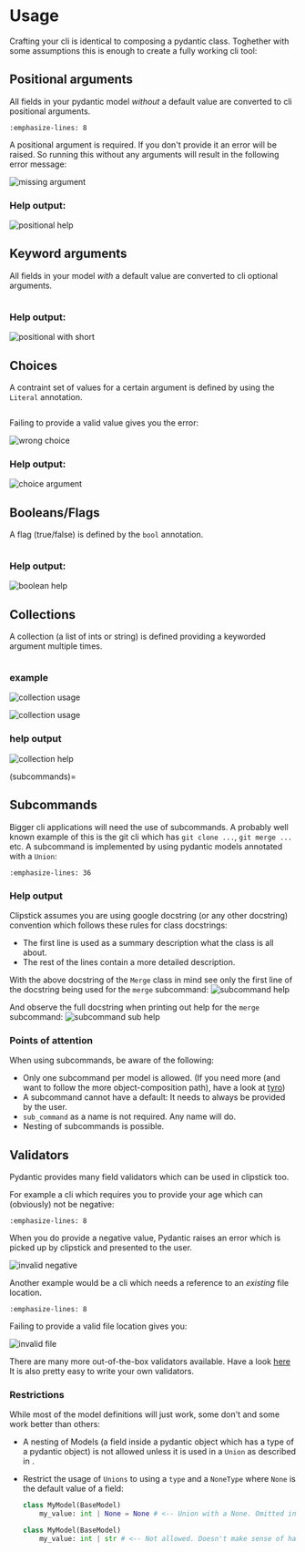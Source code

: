 # Usage

Crafting your cli is identical to composing a pydantic class. Toghether with some assumptions this is enough to create a fully working cli tool:


## Positional arguments

All fields in your pydantic model *without* a default value are converted to cli positional arguments.

```{literalinclude} ../examples/positional.py
:emphasize-lines: 8
```

A positional argument is required. If you don't provide it an error will be raised. So running this without any arguments will result in the following error message:

![missing argument](_images/positional-error.svg)

### Help output:

![positional help](_images/positional-help.svg)



## Keyword arguments

All fields in your model *with* a default value are converted to cli optional arguments.

```{literalinclude} ../examples/keyword.py
```


### Help output:

![positional with short](_images/keyword-help.svg)

## Choices

A contraint set of values for a certain argument is defined by using the `Literal` annotation.

```{literalinclude} ../examples/choice.py
```

Failing to provide a valid value gives you the error:

![wrong choice](_images/choice-wrong-choice.svg)

### Help output:

![choice argument](_images/choice-help.svg)


## Booleans/Flags

A flag (true/false) is defined by the `bool` annotation.

```{literalinclude} ../examples/boolean.py

```

### Help output:

![boolean help](_images/boolean-help.svg)

## Collections

A collection (a list of ints or string) is defined providing a keyworded argument multiple times.

```{literalinclude} ../examples/collection.py
```

### example

![collection usage](_images/collection-required.svg)

![collection usage](_images/collection-optional.svg)

### help output
![collection help](_images/collection-help.svg)

(subcommands)=
## Subcommands

Bigger cli applications will need the use of subcommands.
A probably well known example of this is the git cli which has `git clone ...`, `git merge ...` etc.
A subcommand is implemented by using pydantic models annotated with a `Union`:

```{literalinclude} ../examples/subcommand.py
:emphasize-lines: 36
```

### Help output

Clipstick assumes you are using google docstring (or any other docstring) convention
which follows these rules for class docstrings:

- The first line is used as a summary description what the class is all about.
- The rest of the lines contain a more detailed description.

With the above docstring of the `Merge` class in mind
see only the first line of the docstring being used for the `merge` subcommand:
![subcommand help](_images/subcommand-help.svg)

And observe the full docstring when printing out help for the `merge` subcommand:
![subcommand sub help](_images/subcommand-merge-help.svg)


### Points of attention

When using subcommands, be aware of the following:

- Only one subcommand per model is allowed. (If you need more (and want to follow the more object-composition path), have a look at [tyro](https://brentyi.github.io/tyro/))
- A subcommand cannot have a default: It needs to always be provided by the user.
- `sub_command` as a name is not required. Any name will do.
- Nesting of subcommands is possible.



## Validators

Pydantic provides many field validators which can be used in clipstick too.

For example a cli which requires you to provide your age which can (obviously) not be negative:

```{literalinclude} ../examples/types_non_negative_int.py
:emphasize-lines: 8
```

When you do provide a negative value, Pydantic raises an error which is picked up by clipstick and presented to the user.

![invalid negative](_images/types_non_negative_int-invalid.svg)

Another example would be a cli which needs a reference to an *existing* file location.

```{literalinclude} ../examples/types_file_exists.py
:emphasize-lines: 8
```

Failing to provide a valid file location gives you:

![invalid file](_images/types_file_exists-invalid.svg)

There are many more out-of-the-box validators available. Have a look [here](https://docs.pydantic.dev/latest/api/types/)
It is also pretty easy to write your own validators.

### Restrictions

While most of the model definitions will just work, some don't and some work better than others:

- A nesting of Models (a field inside a pydantic object which has a type of a pydantic object) is not allowed unless it is used in a `Union` as described in [](subcommands).
- Restrict the usage of `Unions` to using a `type` and a `NoneType` where `None` is the default value of a field:

    ```python
    class MyModel(BaseModel)
        my_value: int | None = None # <-- Union with a None. Omitted in help output
    ```

    ```python
    class MyModel(BaseModel)
        my_value: int | str # <-- Not allowed. Doesn't make sense of having a model like this?
    ```
